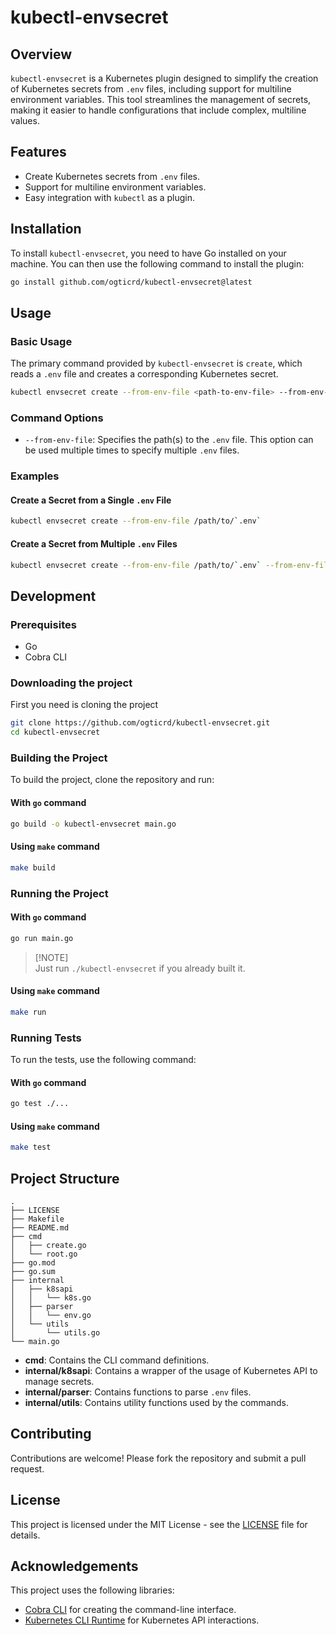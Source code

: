 # kubectl-envsecret

## Overview

`kubectl-envsecret` is a Kubernetes plugin designed to simplify the creation of
Kubernetes secrets from `.env` files, including support for multiline
environment variables. This tool streamlines the management of secrets, making
it easier to handle configurations that include complex, multiline values.

## Features

- Create Kubernetes secrets from `.env` files.
- Support for multiline environment variables.
- Easy integration with `kubectl` as a plugin.

## Installation

To install `kubectl-envsecret`, you need to have Go installed on your machine.
You can then use the following command to install the plugin:

```sh
go install github.com/ogticrd/kubectl-envsecret@latest
```

## Usage

### Basic Usage

The primary command provided by `kubectl-envsecret` is `create`, which reads a
`.env` file and creates a corresponding Kubernetes secret.

```sh
kubectl envsecret create --from-env-file <path-to-env-file> --from-env-file <path-to-other-files>
```

### Command Options

- `--from-env-file`: Specifies the path(s) to the `.env` file. This option can
  be used multiple times to specify multiple `.env` files.

### Examples

#### Create a Secret from a Single `.env` File

```sh
kubectl envsecret create --from-env-file /path/to/`.env`
```

#### Create a Secret from Multiple `.env` Files

```sh
kubectl envsecret create --from-env-file /path/to/`.env` --from-env-file /another/path/.env
```

## Development

### Prerequisites

- Go
- Cobra CLI

### Downloading the project

First you need is cloning the project

```sh
git clone https://github.com/ogticrd/kubectl-envsecret.git
cd kubectl-envsecret
```

### Building the Project

To build the project, clone the repository and run:

#### With `go` command

```sh
go build -o kubectl-envsecret main.go
```

#### Using `make` command

```sh
make build
```

### Running the Project

#### With `go` command

```sh
go run main.go
```

> [!NOTE]\
> Just run `./kubectl-envsecret` if you already built it.

#### Using `make` command

```sh
make run
```

### Running Tests

To run the tests, use the following command:

#### With `go` command

```sh
go test ./...
```

#### Using `make` command

```sh
make test
```

## Project Structure

```plaintext
.
├── LICENSE
├── Makefile
├── README.md
├── cmd
│   ├── create.go
│   └── root.go
├── go.mod
├── go.sum
├── internal
│   ├── k8sapi
│   │   └── k8s.go
│   ├── parser
│   │   └── env.go
│   └── utils
│       └── utils.go
└── main.go
```

- **cmd**: Contains the CLI command definitions.
- **internal/k8sapi**: Contains a wrapper of the usage of Kubernetes API to
  manage secrets.
- **internal/parser**: Contains functions to parse `.env` files.
- **internal/utils**: Contains utility functions used by the commands.

## Contributing

Contributions are welcome! Please fork the repository and submit a pull request.

## License

This project is licensed under the MIT License - see the [LICENSE](LICENSE) file
for details.

## Acknowledgements

This project uses the following libraries:

- [Cobra CLI](https://github.com/spf13/cobra) for creating the command-line
  interface.
- [Kubernetes CLI Runtime](https://github.com/kubernetes/cli-runtime) for
  Kubernetes API interactions.
